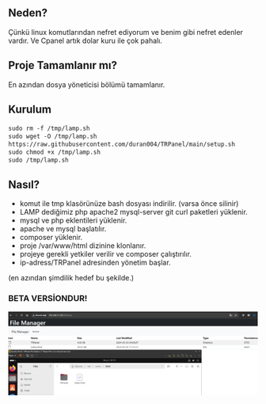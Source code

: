 ## Neden?
Çünkü linux komutlarından nefret ediyorum ve benim gibi nefret edenler vardır. Ve Cpanel artık dolar kuru ile çok pahalı. 

## Proje Tamamlanır mı?
En azından dosya yöneticisi bölümü tamamlanır. 

## Kurulum
```
sudo rm -f /tmp/lamp.sh
sudo wget -O /tmp/lamp.sh https://raw.githubusercontent.com/duran004/TRPanel/main/setup.sh
sudo chmod +x /tmp/lamp.sh
sudo /tmp/lamp.sh
```

## Nasıl?
* komut ile tmp klasörünüze bash dosyası indirilir. (varsa önce silinir)
* LAMP dediğimiz php apache2 mysql-server git curl paketleri yüklenir.
* mysql ve php eklentileri yüklenir.
* apache ve mysql başlatılır.
* composer yüklenir.
* proje /var/www/html dizinine klonlanır.
* projeye gerekli yetkiler verilir ve composer çalıştırılır.
* ip-adress/TRPanel adresinden yönetim başlar.

(en azından şimdilik hedef bu şekilde.)

### BETA VERSİONDUR!
![önizleme](src/img/github.png)